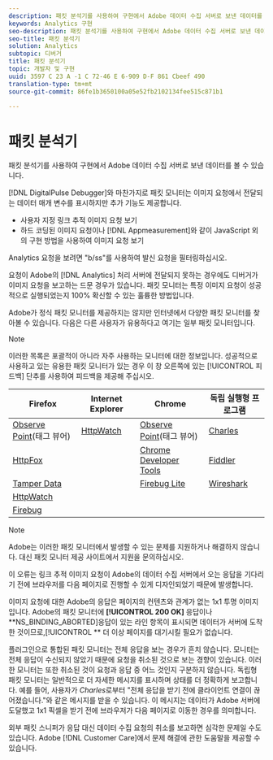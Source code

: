 ```yaml
---
description: 패킷 분석기를 사용하여 구현에서 Adobe 데이터 수집 서버로 보낸 데이터를 볼 수 있습니다.
keywords: Analytics 구현
seo-description: 패킷 분석기를 사용하여 구현에서 Adobe 데이터 수집 서버로 보낸 데이터를 볼 수 있습니다.
seo-title: 패킷 분석기
solution: Analytics
subtopic: 디버거
title: 패킷 분석기
topic: 개발자 및 구현
uuid: 3597 C 23 A -1 C 72-46 E 6-909 D-F 861 Cbeef 490
translation-type: tm+mt
source-git-commit: 86fe1b3650100a05e52fb2102134fee515c871b1

---
```



# 패킷 분석기

패킷 분석기를 사용하여 구현에서 Adobe 데이터 수집 서버로 보낸 데이터를 볼 수 있습니다.

[!DNL DigitalPulse Debugger]와 마찬가지로 패킷 모니터는 이미지 요청에서 전달되는 데이터 매개 변수를 표시하지만 추가 기능도 제공합니다.

* 사용자 지정 링크 추적 이미지 요청 보기
* 하드 코딩된 이미지 요청이나 [!DNL Appmeasurement]와 같이 JavaScript 외의 구현 방법을 사용하여 이미지 요청 보기

Analytics 요청을 보려면 "b/ss"를 사용하여 발신 요청을 필터링하십시오.

요청이 Adobe의 [!DNL Analytics] 처리 서버에 전달되지 못하는 경우에도 디버거가 이미지 요청을 보고하는 드문 경우가 있습니다. 패킷 모니터는 특정 이미지 요청이 성공적으로 실행되었는지 100% 확신할 수 있는 훌륭한 방법입니다.

Adobe가 정식 패킷 모니터를 제공하지는 않지만 인터넷에서 다양한 패킷 모니터를 찾아볼 수 있습니다. 다음은 다른 사용자가 유용하다고 여기는 일부 패킷 모니터입니다.

>[!NOTE]
>
>이러한 목록은 포괄적이 아니라 자주 사용하는 모니터에 대한 정보입니다. 성공적으로 사용하고 있는 유용한 패킷 모니터가 있는 경우 이 창 오른쪽에 있는 [!UICONTROL 피드백] 단추를 사용하여 피드백을 제공해 주십시오.

| Firefox | Internet Explorer | Chrome | 독립 실행형 프로그램 |
|---|---|---|---|
| [Observe Point](https://www.observepoint.com/product#plugin)(태그 뷰어) | [HttpWatch](https://www.httpwatch.com/) | [Observe Point](https://www.observepoint.com/product#plugin)(태그 뷰어) | [Charles](https://www.charlesproxy.com/) |
| [HttpFox](https://addons.mozilla.org/en-US/firefox/addon/httpfox/) |  | [Chrome Developer Tools](https://code.google.com/chrome/devtools/docs/overview.html) | [Fiddler](https://www.fiddler2.com/fiddler2/) |
| [Tamper Data](https://addons.mozilla.org/en-us/firefox/addon/tamper-data/) |  | [Firebug Lite](https://chrome.google.com/webstore/detail/bmagokdooijbeehmkpknfglimnifench) | [Wireshark](https://www.wireshark.org/) |
| [HttpWatch](https://www.httpwatch.com/) |  |  |  |
| [Firebug](https://getfirebug.com/) |  |  |  |

>[!NOTE]
>
>Adobe는 이러한 패킷 모니터에서 발생할 수 있는 문제를 지원하거나 해결하지 않습니다. 대신 패킷 모니터 제공 사이트에서 지원을 문의하십시오.

<!-- 

debugger_ns_binding.xml

 -->

이 오류는 링크 추적 이미지 요청이 Adobe의 데이터 수집 서버에서 오는 응답을 기다리기 전에 브라우저를 다음 페이지로 진행할 수 있게 디자인되었기 때문에 발생합니다.

이미지 요청에 대한 Adobe의 응답은 페이지의 컨텐츠와 관계가 없는 1x1 투명 이미지입니다. Adobe의 패킷 모니터에 **[!UICONTROL 200 OK]** 응답이나 **NS_BINDING_ABORTED]응답이 있는 라인 항목이 표시되면 데이터가 서버에 도착한 것이므로,[!UICONTROL ** 더 이상 페이지를 대기시킬 필요가 없습니다.

플러그인으로 통합된 패킷 모니터는 전체 응답을 보는 경우가 흔치 않습니다. 모니터는 전체 응답이 수신되지 않았기 때문에 요청을 취소된 것으로 보는 경향이 있습니다. 이러한 모니터는 또한 취소된 것이 요청과 응답 중 어느 것인지 구분하지 않습니다. 독립형 패킷 모니터는 일반적으로 더 자세한 메시지를 표시하며 상태를 더 정확하게 보고합니다. 예를 들어, 사용자가 *Charles*&#x200B;로부터 "전체 응답을 받기 전에 클라이언트 연결이 끊어졌습니다."와 같은 메시지를 받을 수 있습니다. 이 메시지는 데이터가 Adobe 서버에 도달했고 1x1 픽셀을 받기 전에 브라우저가 다음 페이지로 이동한 경우를 의미합니다.

외부 패킷 스니퍼가 응답 대신 데이터 수집 요청의 취소를 보고하면 심각한 문제일 수도 있습니다. Adobe [!DNL Customer Care]에서 문제 해결에 관한 도움말을 제공할 수 있습니다.
